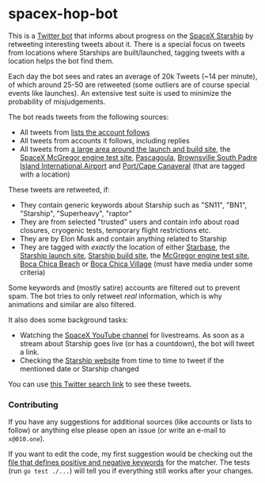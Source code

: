# spacex-hop-bot
This is a [Twitter bot](https://twitter.com/wenhopbot) that informs about progress on the [SpaceX Starship](https://www.spacex.com/vehicles/starship/) by retweeting interesting tweets about it. There is a special focus on tweets from locations where Starships are built/launched, tagging tweets with a location helps the bot find them.

Each day the bot sees and rates an average of 20k Tweets (~14 per minute), of which around 25-50 are retweeted (some outliers are of course special events like launches). An extensive test suite is used to minimize the probability of misjudgements.

The bot reads tweets from the following sources:
* All tweets from [lists the account follows](https://twitter.com/wenhopbot/lists)
* All tweets from accounts it follows, including replies
* All tweets from [a large area around the launch and build site](https://bboxfinder.com/#25.838213,-97.321014,26.121535,-96.942673), the [SpaceX McGregor engine test site](https://mapper.acme.com/?ll=31.39966,-97.46246&z=12&t=M&marker0=31.39930%2C-97.46250%2C31.399308%20-97.462496&marker1=31.34836%2C-97.51740%2Cunnamed&marker2=31.48314%2C-97.36530%2C6.0%20km%20NE%20of%20McGregor%20TX), [Pascagoula](https://bboxfinder.com/#30.298204,-88.678894,30.457552,-88.463974), [Brownsville South Padre Island International Airport](https://bboxfinder.com/#25.891967,-97.441134,25.918835,-97.406845) and [Port/Cape Canaveral](https://mapper.acme.com/?ll=28.40952,-80.60944&z=10&t=M&marker0=28.21910%2C-80.79552%2Cunnamed&marker1=28.88617%2C-79.96262%2C79.2%20km%20ExNE%20of%20Merritt%20Island%20FL) (that are tagged with a location)

These tweets are retweeted, if:
* They contain generic keywords about Starship such as "SN11", "BN1", "Starship", "Superheavy", "raptor"
* They are from selected "trusted" users and contain info about road closures, cryogenic tests, temporary flight restrictions etc.
* They are by Elon Musk and contain anything related to Starship
* They are tagged with *exactly* the location of either [Starbase](https://twitter.com/places/1380f3b60f972001), the [Starship launch site](https://twitter.com/places/124cb6de55957000), [Starship build site](https://twitter.com/places/124bed061054f000), the [McGregor engine test site](https://twitter.com/places/07d9f642af482000), [Boca Chica Beach](https://twitter.com/places/07d9e62cfe480002) or [Boca Chica Village](https://twitter.com/places/07d9f0b85ac83003) (must have media under some criteria)

Some keywords and (mostly satire) accounts are filtered out to prevent spam. The bot tries to only retweet *real* information, which is why animations and similar are also filtered.

It also does some background tasks:
- Watching the [SpaceX YouTube channel](https://www.youtube.com/spacex/) for livestreams. As soon as a stream about Starship goes live (or has a countdown), the bot will tweet a link.
- Checking the [Starship website](https://www.spacex.com/vehicles/starship/) from time to time to tweet if the mentioned date or Starship changed

You can use [this Twitter search link](https://twitter.com/search?q=from%3Awenhopbot%20-filter%3Areplies) to see these tweets.

### Contributing
If you have any suggestions for additional sources (like accounts or lists to follow) or anything else please open an issue (or write an e-mail to `x@010.one`).

If you want to edit the code, my first suggestion would be checking out the [file that defines positive and negative keywords](match/starship_keywords.go) for the matcher. The tests (run `go test ./...`) will tell you if everything still works after your changes.
